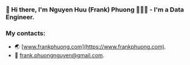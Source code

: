 ### 👋 Hi there, I'm Nguyen Huu (Frank) Phuong 🧑🏻‍💻 - I'm a Data Engineer.

### My contacts:
- 🌏 [www.frankphuong.com](https://www.frankphuong.com).
- 📮 [frank.phuongnguyen@gmail.com](mailto:frank.phuongnguyen@gmail.com).
